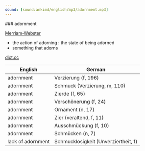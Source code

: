 ```yaml
---
sound: [sound:ankimd/english/mp3/adornment.mp3]
---
```


\### adornment

[Merriam-Webster](https://www.merriam-webster.com/dictionary/adornment)

- the action of adorning : the state of being adorned
- something that adorns

[dict.cc](https://www.dict.cc/adornment)

| English        | German       |
| -------------- | ------------ |
| adornment | Verzierung (f, 196) |
| adornment | Schmuck (Verzierung, m, 110) |
| adornment | Zierde (f, 65) |
| adornment | Verschönerung (f, 24) |
| adornment | Ornament (n, 17) |
| adornment | Zier (veraltend, f, 11) |
| adornment | Ausschmückung (f, 10) |
| adornment | Schmücken (n, 7) |
| lack of adornment | Schmucklosigkeit (Unverziertheit, f) |
